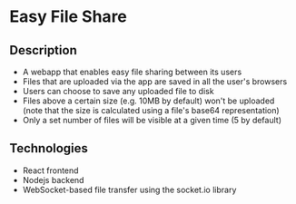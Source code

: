 # Easy File Share

## Description

- A webapp that enables easy file sharing between its users
- Files that are uploaded via the app are saved in all the user's browsers
- Users can choose to save any uploaded file to disk
- Files above a certain size (e.g. 10MB by default) won't be uploaded (note that the size is calculated using a file's base64 representation)
- Only a set number of files will be visible at a given time (5 by default)

## Technologies

- React frontend
- Nodejs backend
- WebSocket-based file transfer using the socket.io library
